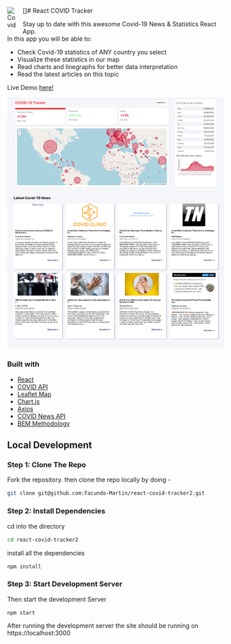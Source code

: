 [<img align="left" alt="Covid" color="green" width="26px" src="https://www.svgrepo.com/show/376851/covid.svg" style="padding-right:10px;" />]# React COVID Tracker

Stay up to date with this awesome Covid-19 News & Statistics React App.  
In this app you will be able to:

- Check Covid-19 statistics of ANY country you select
- Visualize these statistics in our map
- Read charts and linegraphs for better data interpretation
- Read the latest articles on this topic

Live Demo [here!](https://react-covid-tracker2-db6b3.web.app/)
<br />

![preview img](/preview.png)

### Built with

- [React](http://reactjs.org/)
- [COVID API](https://disease.sh/)
- [Leaflet Map](https://leafletjs.com/SlavaUkraini/)
- [Chart.js](https://www.chartjs.org/)
- [Axios](/https://axios-http.com/)
- [COVID News API](https://rapidapi.com/newscatcher-api-newscatcher-api-default/api/covid-19-news/)
- [BEM Methodology](https://http://getbem.com/)

## Local Development

### Step 1: Clone The Repo

Fork the repository. then clone the repo locally by doing -

```bash
git clone git@github.com:Facundo-Martin/react-covid-tracker2.git
```

### Step 2: Install Dependencies

cd into the directory

```bash
cd react-covid-tracker2
```

install all the dependencies

```bash
npm install
```

### Step 3: Start Development Server

Then start the development Server

```
npm start
```

After running the development server the site should be running on https://localhost:3000
